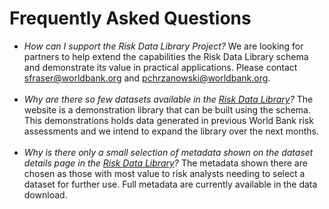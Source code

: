 # Frequently Asked Questions

- _How can I support the Risk Data Library Project?_ We are looking for partners to help extend the capabilities the Risk Data Library schema and demonstrate its value in practical applications. Please contact <sfraser@worldbank.org> and <pchrzanowski@worldbank.org>.
<br><br>
- _Why are there so few datasets available in the [Risk Data Library](https://riskdatalibrary.org)?_ The website is a demonstration library that can be built using the schema. This demonstrations holds data generated in previous World Bank risk assessments and we intend to expand the library over the next months.
<br><br>
- _Why is there only a small selection of metadata shown on the dataset details page in the [Risk Data Library](https://riskdatalibrary.org)?_ The metadata shown there are chosen as those with most value to risk analysts needing to select a dataset for further use. Full metadata are currently available in the data download.
